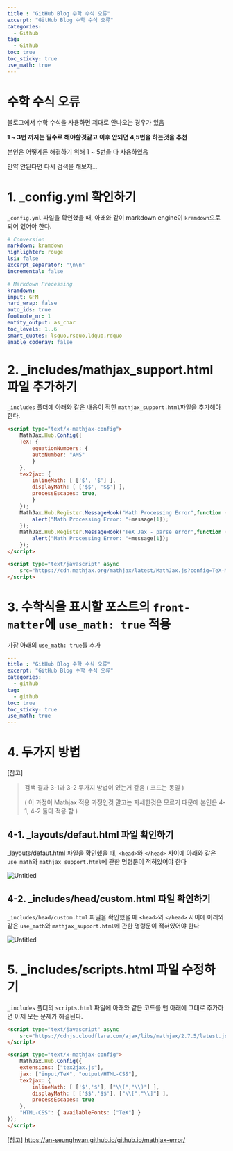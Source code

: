 ```yaml
---
title : "GitHub Blog 수학 수식 오류"
excerpt: "GitHub Blog 수학 수식 오류"
categories:
  - Github
tag:
  - Github
toc: true
toc_sticky: true
use_math: true
---
```


# 수학 수식 오류
블로그에서 수학 수식을 사용하면 제대로 안나오는 경우가 있음

**1 ~ 3번 까지는 필수로 해야할것같고 이후 안되면 4,5번을 하는것을 추천**

본인은 어떻게든 해결하기 위해 1 ~ 5번을 다 사용하였음

만약 안된다면 다시 검색을 해보자...

# 1. _config.yml 확인하기
`_config.yml` 파일을 확인했을 때, 아래와 같이 markdown engine이 `kramdown`으로 되어 있어야 한다.

```yml
# Conversion
markdown: kramdown
highlighter: rouge
lsi: false
excerpt_separator: "\n\n"
incremental: false

# Markdown Processing
kramdown:
input: GFM
hard_wrap: false
auto_ids: true
footnote_nr: 1
entity_output: as_char
toc_levels: 1..6
smart_quotes: lsquo,rsquo,ldquo,rdquo
enable_coderay: false
```

# 2. _includes/mathjax_support.html 파일 추가하기
`_includes` 폴더에 아래와 같은 내용이 적힌 `mathjax_support.html`파일을 추가해야한다.

```html
<script type="text/x-mathjax-config">
	MathJax.Hub.Config({
	TeX: {
		equationNumbers: {
		autoNumber: "AMS"
		}
	},
	tex2jax: {
		inlineMath: [ ['$', '$'] ],
		displayMath: [ ['$$', '$$'] ],
		processEscapes: true,
		}
	});
	MathJax.Hub.Register.MessageHook("Math Processing Error",function (message) {
		alert("Math Processing Error: "+message[1]);
	});
	MathJax.Hub.Register.MessageHook("TeX Jax - parse error",function (message) {
		alert("Math Processing Error: "+message[1]);
	});
</script>

<script type="text/javascript" async
	src="https://cdn.mathjax.org/mathjax/latest/MathJax.js?config=TeX-MML-AM_CHTML">
</script>
```

# 3. 수학식을 표시할 포스트의 `front-matter`에 `use_math: true` 적용
가장 아래의 `use_math: true`를 추가

```yml
---
title : "GitHub Blog 수학 수식 오류"
excerpt: "GitHub Blog 수학 수식 오류"
categories:
  - github
tag:
  - github
toc: true
toc_sticky: true
use_math: true
---
```

# 4. 두가지 방법
[참고]
>검색 결과 3-1과 3-2 두가지 방법이 있는거 같음 ( 코드는 동일 )
>
>( 이 과정이 Mathjax 적용 과정인것 말고는 자세한것은 모르기 때문에 본인은 4-1, 4-2 둘다 적용 함 )

## 4-1. _layouts/defaut.html 파일 확인하기
_layouts/defaut.html 파일을 확인했을 때, `<head>`와 `</head>` 사이에 아래와 같은 `use_math`와 `mathjax_support.html`에 관한 명령문이 적혀있어야 한다

![Untitled]({{site.url}}/assets/images/2023-05-24-gitMath/image.png)

## 4-2. _includes/head/custom.html 파일 확인하기
`_includes/head/custom.html` 파일을 확인했을 때 `<head>`와 `</head>` 사이에 아래와 같은 `use_math`와 `mathjax_support.html`에 관한 명령문이 적혀있어야 한다

![Untitled]({{site.url}}/assets/images/2023-05-24-gitMath/image.png)

# 5. _includes/scripts.html 파일 수정하기
`_includes` 폴더의 `scripts.html` 파일에 아래와 같은 코드를 맨 아래에 그대로 추가하면 이제 모든 문제가 해결된다.

```html
<script type="text/javascript" async
	src="https://cdnjs.cloudflare.com/ajax/libs/mathjax/2.7.5/latest.js?config=TeX-MML-AM_CHTML">
</script>

<script type="text/x-mathjax-config">
	MathJax.Hub.Config({
	extensions: ["tex2jax.js"],
	jax: ["input/TeX", "output/HTML-CSS"],
	tex2jax: {
		inlineMath: [ ['$','$'], ["\\(","\\)"] ],
		displayMath: [ ['$$','$$'], ["\\[","\\]"] ],
		processEscapes: true
	},
	"HTML-CSS": { availableFonts: ["TeX"] }
});
</script>
```

[참고] https://an-seunghwan.github.io/github.io/mathjax-error/